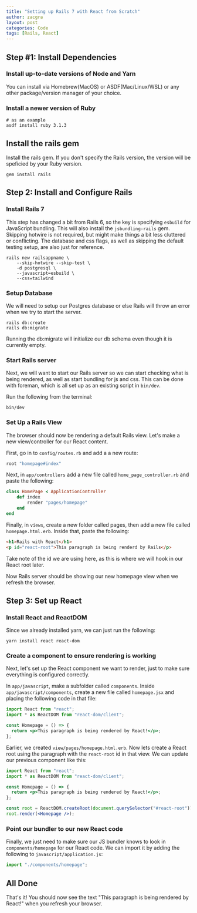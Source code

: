```yaml
---
title: "Setting up Rails 7 with React from Scratch"
author: zacgra
layout: post
categories: Code
tags: [Rails, React]
---
```


## Step #1: Install Dependencies

### Install up-to-date versions of Node and Yarn

You can install via Homebrew(MacOS) or ASDF(Mac/Linux/WSL) or any other package/version manager of your choice.

### Install a newer version of Ruby

```
# as an example
asdf install ruby 3.1.3
```

## Install the rails gem

Install the rails gem. If you don't specify the Rails version, the version will be speficied by your Ruby version.

```
gem install rails
```

## Step 2: Install and Configure Rails

### Install Rails 7

This step has changed a bit from Rails 6, so the key is specifying `esbuild` for JavaScript bundling. This will also install the `jsbundling-rails` gem. Skipping hotwire is not required, but might make things a bit less cluttered or conflicting. The database and css flags, as well as skipping the default testing setup, are also just for reference.

```
rails new railsappname \
    --skip-hotwire --skip-test \
    -d postgresql \
    --javascript=esbuild \
    --css=tailwind
```

### Setup Database

We will need to setup our Postgres database or else Rails will throw an error when we try to start the server.

```
rails db:create
rails db:migrate
```

Running the db:migrate will initialize our db schema even though it is currently empty.

### Start Rails server

Next, we will want to start our Rails server so we can start checking what is being rendered, as well as start bundling for js and css. This can be done with foreman, which is all set up as an existing script in `bin/dev`.

Run the following from the terminal:

```
bin/dev
```

### Set Up a Rails View

The browser should now be rendering a default Rails view. Let's make a new view/controller for our React content.

First, go in to `config/routes.rb` and add a a new route:

```rb
root "homepage#index"
```

Next, in `app/controllers` add a new file called `home_page_controller.rb` and paste the following:

```rb
class HomePage < ApplicationController
    def index
        render "pages/homepage"
    end
end
```

Finally, in `views`, create a new folder called pages, then add a new file called `homepage.html.erb`. Inside that, paste the following:

```html
<h1>Rails with React</h1>
<p id="react-root">This paragraph is being renderd by Rails</p>
```

Take note of the id we are using here, as this is where we will hook in our React root later.

Now Rails server should be showing our new homepage view when we refresh the browser.

## Step 3: Set up React

### Install React and ReactDOM

Since we already installed yarn, we can just run the following:

```
yarn install react react-dom
```

### Create a component to ensure rendering is working

Next, let's set up the React component we want to render, just to make sure everything is configured correctly.

In `app/javascript`, make a subfolder called `components`. Inside `app/javascript/components`, create a new file called `homepage.jsx` and placing the following code in that file:

```jsx
import React from "react";
import * as ReactDOM from "react-dom/client";

const Homepage = () => {
  return <p>This paragraph is being rendered by React!</p>;
};
```

Earlier, we created `view/pages/homepage.html.erb`. Now lets create a React root using the paragraph with the `react-root` id in that view. We can update our previous component like this:

```jsx
import React from "react";
import * as ReactDOM from "react-dom/client";

const Homepage = () => {
  return <p>This paragraph is being rendered by React!</p>;
};

const root = ReactDOM.createRoot(document.querySelector("#react-root"));
root.render(<Homepage />);
```

### Point our bundler to our new React code

Finally, we just need to make sure our JS bundler knows to look in `components/homepage` for our React code. We can import it by adding the following to `javascript/application.js`:

```js
import "./components/homepage";
```

## All Done

That's it! You should now see the text "This paragraph is being rendered by React!" when you refresh your browser.
